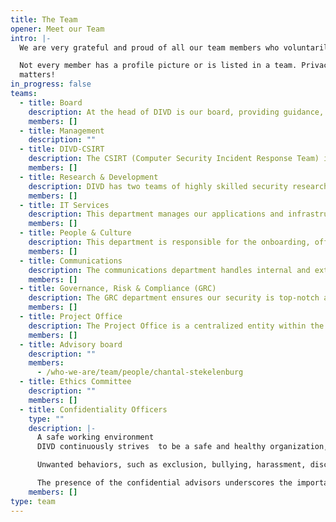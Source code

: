 ```yaml
---
title: The Team
opener: Meet our Team
intro: |-
  We are very grateful and proud of all our team members who voluntarily dedicate their free time to this great cause. Our team is a diverse mix of individuals, with some just starting out in cybersecurity and others who have been in the field for a long time.

  Not every member has a profile picture or is listed in a team. Privacy
  matters!
in_progress: false
teams:
  - title: Board
    description: At the head of DIVD is our board, providing guidance, direction, and making strategic decisions. The day-to-day operations are managed by a team that includes our director, department heads, the CISO, and the crisis manager.
    members: []
  - title: Management
    description: ""
  - title: DIVD-CSIRT
    description: The CSIRT (Computer Security Incident Response Team) is the beating heart of DIVD, responsible for scanning the Internet and notifying system owners of the vulnerabilities found in their systems. Within the CSIRT, the team of CNA Administrators is responsible for DIVD's role as CVE Number Authority (NA). They can independently assign CVE numbers and update CVE records for vulnerabilities within our scope.
    members: []
  - title: Research & Development
    description: DIVD has two teams of highly skilled security researchers who voluntarily seek out and report vulnerabilities alongside their regular jobs. DIVD ensures they adhere to our Code of Conduct while providing a buffer against journalists, lawyers, and recruiters. Their research not only uncovers security trends and raises awareness but also helps develop new methods for vulnerability research and disclosure. Although you may never meet our researchers, you can hope they are inspecting your systems right now, catching issues before the bad guys do....
    members: []
  - title: IT Services
    description: This department manages our applications and infrastructure, including our own AS and the systems used by CSIRT and the Research & Development team to scan the internet. They handle the technical maintenance of our websites and have a development team that supports the teams by creating tools to automate tasks.
    members: []
  - title: People & Culture
    description: This department is responsible for the onboarding, offboarding, training, and coaching of our volunteers. The People & Culture team advises managers and team leaders in the organisation to support people in those roles to enable engagement, helping to make sure that everyone involved with the organisation enjoys their time at DIVD.
    members: []
  - title: Communications
    description: The communications department handles internal and external communications, events, and merchandise. It showcases DIVD's work both nationally and internationally through blogs on our website, press releases to relevant media, and posts on social media channels. This department ensures our experts are visible at key cybersecurity and hacker events. Additionally, the PR office is responsible for building and maintaining relationships with our partners, keeping them engaged with our activities.
    members: []
  - title: Governance, Risk & Compliance (GRC)
    description: The GRC department ensures our security is top-notch and that we comply with all relevant rules and regulations. In addition to the Security Office, the GRC department includes privacy officers, a crisis manager, and the Ethical Committee.
    members: []
  - title: Project Office
    description: The Project Office is a centralized entity within the DIVD responsible for standardizing and overseeing project management practices and processes.
    members: []
  - title: Advisory board
    description: ""
    members:
      - /who-we-are/team/people/chantal-stekelenburg
  - title: Ethics Committee
    description: ""
    members: []
  - title: Confidentiality Officers
    type: ""
    description: |-
      A safe working environment
      DIVD continuously strives  to be a safe and healthy organization, where everyone feels at home. Creating a workplace where individuals feel secure, included, valued, trusted and respected is crucial for fostering a positive and productive atmosphere. Maintaining such an environment is essential for the well-being and professional development of our workforce. Therefore DIVD has appointed confidential advisors, by which we aim to provide employees with a dedicated and trustworthy channel to address concerns related to unwanted behaviors or integrity violations.

      Unwanted behaviors, such as exclusion, bullying, harassment, discrimination, and aggression, can have a detrimental impact on an individual's well-being and the overall workplace environment. Similarly, integrity violations, encompassing actions like corruption, fraud, abuse of power, and disclosure of sensitive information, compromise the ethical foundation of an organization. DIVD acknowledges the severity of these issues and takes a proactive stance by not tolerating such behaviors.

      The presence of the confidential advisors underscores the importance of open communication, addressing issues promptly, and upholding ethical standards. By offering this support system, DIVD aims to ensure that employees feel heard, supported, and empowered to address concerns without fear of reprisal. Also, DIVD intends to strengthen the trusted relationship, reassure employees that their concerns are taken seriously, and demonstrate its commitment to maintaining a workplace where integrity is paramount.
    members: []
type: team
---
```

